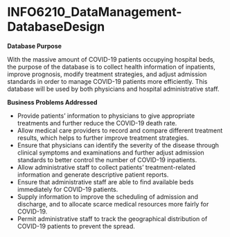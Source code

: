 # INFO6210_DataManagement-DatabaseDesign

**Database Purpose**

With the massive amount of COVID-19 patients occupying hospital beds, the purpose of the database is
to collect health information of inpatients, improve prognosis, modify treatment strategies, and adjust
admission standards in order to manage COVID-19 patients more efficiently. This database will be used
by both physicians and hospital administrative staff.

**Business Problems Addressed**
- Provide patients’ information to physicians to give appropriate treatments and further reduce the
COVID-19 death rate.
- Allow medical care providers to record and compare different treatment results, which helps to
further improve treatment strategies.
- Ensure that physicians can identify the severity of the disease through clinical symptoms and
examinations and further adjust admission standards to better control the number of COVID-19
inpatients.
- Allow administrative staff to collect patients’ treatment-related information and generate descriptive
patient reports.
- Ensure that administrative staff are able to find available beds immediately for COVID-19 patients.
- Supply information to improve the scheduling of admission and discharge, and to allocate scarce
medical resources more fairly for COVID-19.
- Permit administrative staff to track the geographical distribution of COVID-19 patients to prevent
the spread.
